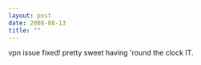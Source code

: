```yaml
---
layout: post
date: 2008-08-13
title: ""
---
```

vpn issue fixed! pretty sweet having 'round the clock IT.